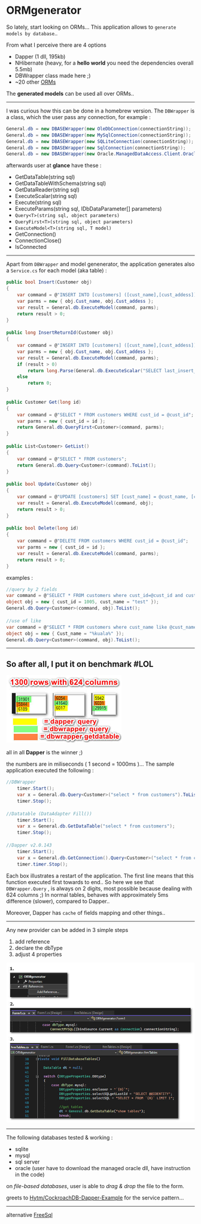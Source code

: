 # ORMgenerator

So lately, start looking on ORMs... This application allows to `generate models by database`..  

From what I perceive there are 4 options 
* Dapper (1 dll, 195kb)
* NHibernate (heavy, for a **hello world** you need the dependencies overall 5.5mb)
* DBWrapper class made here ;) 
* ~20 other [ORMs](https://github.com/pipiscrew/small_prjs/tree/master/csharp_ORMs)

The **generated models** can be used all over ORMs..  

---

I was curious how this can be done in a homebrew version. The `DBWrapper` is a class, which the user pass any connection, for example : 

```csharp
General.db = new DBASEWrapper(new OleDbConnection(connectionString));
General.db = new DBASEWrapper(new MySqlConnection(connectionString));
General.db = new DBASEWrapper(new SQLiteConnection(connectionString));
General.db = new DBASEWrapper(new SqlConnection(connectionString));
General.db = new DBASEWrapper(new Oracle.ManagedDataAccess.Client.OracleConnection(connectionString));
```

afterwards user at **glance** have these :
* GetDataTable(string sql)
* GetDataTableWithSchema(string sql)
* GetDataReader(string sql)
* ExecuteScalar(string sql)
* Execute(string sql)
* ExecuteParams(string sql, IDbDataParameter[] parameters)
* `Query<T>(string sql, object parameters)`
* `QueryFirst<T>(string sql, object parameters)`
* `ExecuteModel<T>(string sql, T model)`
* GetConnection()
* ConnectionClose()
* IsConnected

---

Apart from `DBWrapper` and model genenerator, the application generates also a `Service.cs` for each model (aka table) :

```csharp
public bool Insert(Customer obj)
{
	var command = @"INSERT INTO [customers] ([cust_name],[cust_addess]) VALUES (@cust_name,@cust_addess)";
	var parms = new { obj.Cust_name, obj.Cust_addess };
	var result = General.db.ExecuteModel(command, parms);
	return result > 0;
}

public long InsertReturnId(Customer obj)
{
	var command = @"INSERT INTO [customers] ([cust_name],[cust_addess]) VALUES (@cust_name,@cust_addess)";
	var parms = new { obj.Cust_name, obj.Cust_addess };
	var result = General.db.ExecuteModel(command, parms);
	if (result > 0)
		return long.Parse(General.db.ExecuteScalar("SELECT last_insert_rowid()").ToString());
	else
		return 0;
}

public Customer Get(long id)
{
	var command = @"SELECT * FROM customers WHERE cust_id = @cust_id";
	var parms = new { cust_id = id };
	return General.db.QueryFirst<Customer>(command, parms);
}

public List<Customer> GetList()
{
	var command = @"SELECT * FROM customers";
	return General.db.Query<Customer>(command).ToList();
}

public bool Update(Customer obj)
{
	var command = @"UPDATE [customers] SET [cust_name] = @cust_name, [cust_addess] = @cust_addess where cust_id = @cust_id";
	var result = General.db.ExecuteModel(command, obj);
	return result > 0;
}

public bool Delete(long id)
{
	var command = @"DELETE FROM customers WHERE cust_id = @cust_id";
	var parms = new { cust_id = id };
	var result = General.db.ExecuteModel(command, parms);
	return result > 0;
}
```

examples :
```csharp
//query by 2 fields
var command = @"SELECT * FROM customers where cust_id=@cust_id and cust_name = @cust_name";
object obj = new { cust_id = 1005, cust_name = "test" });
General.db.Query<Customer>(command, obj).ToList();

//use of like
var command = @"SELECT * FROM customers where cust_name like @cust_name";
object obj = new { Cust_name = "%kuala%" });
General.db.Query<Customer>(command, obj).ToList();
```

---

## So after all, I put it on benchmark #LOL

![img](assets/comparison.jpg)

all in all **Dapper** is the winner ;)   

the numbers are in miliseconds ( 1 second = 1000ms )... The sample application executed the following :

```csharp
//DBWrapper
    timer.Start();
    var x = General.db.Query<Customer>("select * from customers").ToList();
    timer.Stop();

//Datatable (DataAdapter Fill())
    timer.Start();
    var x = General.db.GetDataTable("select * from customers");
    timer.Stop();

//Dapper v2.0.143
    timer.Start();
    var x = General.db.GetConnection().Query<Customer>("select * from customers").ToList();
    timer.timer.Stop();
```

Each box illustrates a restart of the application. The first line means that this function executed first towards to end.. So here we see that `DBWrapper.Query` , is always on 2 digits, most possible because dealing with 624 columns ;) In normal tables, behaves with approximately 5ms difference (slower), compared to Dapper..

Moreover, Dapper has `cache` of fields mapping and other things.. 

---

Any new provider can be added in 3 simple steps  
1. add reference
2. declare the dbType
3. adjust 4 properties

![img](assets/add_new_provider.jpg)

---

The following databases tested & working : 
* sqlite
* mysql
* sql server
* oracle (user have to download the managed oracle dll, have instruction in the code)

on *file-based databases*, user is able to *drag & drop* the file to the form.  

greets to [Hytm/CockroachDB-Dapper-Example](https://github.com/Hytm/CockroachDB-Dapper-Example) for the service pattern...  

---

alternative [FreeSql](https://github.com/dotnetcore/FreeSql)
